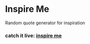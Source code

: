 # Inspire Me
Random quote generator for inspiration

### catch it live:  [inspire me](inspire-me-quotes.netlify.app) 
